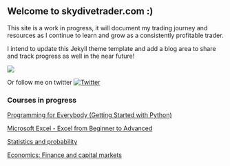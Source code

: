 ## Welcome to skydivetrader.com :)

This site is a work in progress, it will document my trading journey and resources as I continue to learn and grow as a consistently profitable trader.


I intend to update this Jekyll theme template and add a blog area to share and track progress as well in the near future!

![](https://purepng.com/public/uploads/thumbnail//man-skydiving-using-parachute-q18.png)

Or follow me on twitter [![Twitter](https://img.shields.io/twitter/follow/skydivetrader1?label=skydivetrader1&style=social)](https://twitter.com/skydivetrader1)

### Courses in progress

[Programming for Everybody (Getting Started with Python)](https://www.coursera.org/learn/python/home/welcome)

[Microsoft Excel - Excel from Beginner to Advanced](https://www.udemy.com/course/microsoft-excel-2013-from-beginner-to-advanced-and-beyond/learn/lecture/4752656#overview) 

[Statistics and probability](https://www.khanacademy.org/math/statistics-probability) 

[Economics: Finance and capital markets](https://www.khanacademy.org/economics-finance-domain/core-finance)
